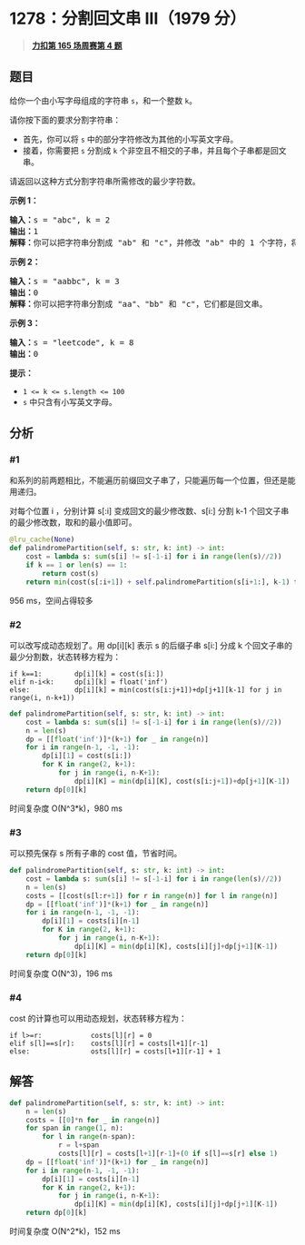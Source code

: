 # 1278：分割回文串 III（1979 分）


> <u>**[力扣第 165 场周赛第 4 题](https://leetcode.cn/problems/palindrome-partitioning-iii/)**</u>

## 题目

<p>给你一个由小写字母组成的字符串 <code>s</code>，和一个整数 <code>k</code>。</p>

<p>请你按下面的要求分割字符串：</p>

<ul>
<li>首先，你可以将 <code>s</code> 中的部分字符修改为其他的小写英文字母。</li>
<li>接着，你需要把 <code>s</code> 分割成 <code>k</code> 个非空且不相交的子串，并且每个子串都是回文串。</li>
</ul>

<p>请返回以这种方式分割字符串所需修改的最少字符数。</p>



<p><strong>示例 1：</strong></p>

<pre><strong>输入：</strong>s = &quot;abc&quot;, k = 2
<strong>输出：</strong>1
<strong>解释：</strong>你可以把字符串分割成 &quot;ab&quot; 和 &quot;c&quot;，并修改 &quot;ab&quot; 中的 1 个字符，将它变成回文串。
</pre>

<p><strong>示例 2：</strong></p>

<pre><strong>输入：</strong>s = &quot;aabbc&quot;, k = 3
<strong>输出：</strong>0
<strong>解释：</strong>你可以把字符串分割成 &quot;aa&quot;、&quot;bb&quot; 和 &quot;c&quot;，它们都是回文串。</pre>

<p><strong>示例 3：</strong></p>

<pre><strong>输入：</strong>s = &quot;leetcode&quot;, k = 8
<strong>输出：</strong>0
</pre>



<p><strong>提示：</strong></p>

<ul>
<li><code>1 &lt;= k &lt;= s.length &lt;= 100</code></li>
<li><code>s</code> 中只含有小写英文字母。</li>
</ul>


## 分析

### #1

和系列的前两题相比，不能遍历前缀回文子串了，只能遍历每一个位置，但还是能用递归。

对每个位置 i ，分别计算 s[:i] 变成回文的最少修改数、s[i:] 分割 k-1 个回文子串的最少修改数，取和的最小值即可。

```python
@lru_cache(None)
def palindromePartition(self, s: str, k: int) -> int:
	cost = lambda s: sum(s[i] != s[-1-i] for i in range(len(s)//2))
	if k == 1 or len(s) == 1:
		return cost(s)
	return min(cost(s[:i+1]) + self.palindromePartition(s[i+1:], k-1) for i in range(len(s)-1))
```

956 ms，空间占得较多

### #2

可以改写成动态规划了。用 dp[i][k] 表示 s 的后缀子串 s[i:] 分成 k 个回文子串的最少分割数，状态转移方程为：
	
	if k==1: 		dp[i][k] = cost(s[i:])
	elif n-i<k: 	dp[i][k] = float('inf')
	else: 			dp[i][k] = min(cost(s[i:j+1])+dp[j+1][k-1] for j in range(i, n-k+1))

```python
def palindromePartition(self, s: str, k: int) -> int:
	cost = lambda s: sum(s[i] != s[-1-i] for i in range(len(s)//2))
	n = len(s)
	dp = [[float('inf')]*(k+1) for _ in range(n)]
	for i in range(n-1, -1, -1):
		dp[i][1] = cost(s[i:])
		for K in range(2, k+1):
			for j in range(i, n-K+1):
				dp[i][K] = min(dp[i][K], cost(s[i:j+1])+dp[j+1][K-1])
	return dp[0][k]
```

时间复杂度 O(N^3*k)，980 ms

### #3

可以预先保存 s 所有子串的 cost 值，节省时间。

```python
def palindromePartition(self, s: str, k: int) -> int:
	cost = lambda s: sum(s[i] != s[-1-i] for i in range(len(s)//2))
	n = len(s)
	costs = [[cost(s[l:r+1]) for r in range(n)] for l in range(n)]
	dp = [[float('inf')]*(k+1) for _ in range(n)]
	for i in range(n-1, -1, -1):
		dp[i][1] = costs[i][n-1]
		for K in range(2, k+1):
			for j in range(i, n-K+1):
				dp[i][K] = min(dp[i][K], costs[i][j]+dp[j+1][K-1])
	return dp[0][k]
```

时间复杂度 O(N^3)，196 ms

### #4

cost 的计算也可以用动态规划，状态转移方程为：
	
	if l>=r:			costs[l][r] = 0
	elif s[l]==s[r]:	costs[l][r] = costs[l+1][r-1]
	else:				osts[l][r] = costs[l+1][r-1] + 1

## 解答

```python
def palindromePartition(self, s: str, k: int) -> int:
	n = len(s)
	costs = [[0]*n for _ in range(n)]
	for span in range(1, n):
		for l in range(n-span):
			r = l+span
			costs[l][r] = costs[l+1][r-1]+(0 if s[l]==s[r] else 1)
	dp = [[float('inf')]*(k+1) for _ in range(n)]
	for i in range(n-1, -1, -1):
		dp[i][1] = costs[i][n-1]
		for K in range(2, k+1):
			for j in range(i, n-K+1):
				dp[i][K] = min(dp[i][K], costs[i][j]+dp[j+1][K-1])
	return dp[0][k]
```

时间复杂度 O(N^2*k)，152 ms


